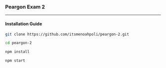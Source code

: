 ### Peargon Exam 2

---

#### Installation Guide

```bash
git clone https://github.com/itsmenoahpoli/peargon-2.git

cd peargon-2

npm install

npm start
```
